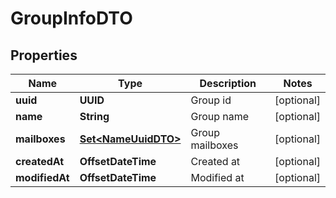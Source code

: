 

# GroupInfoDTO


## Properties

| Name | Type | Description | Notes |
|------------ | ------------- | ------------- | -------------|
|**uuid** | **UUID** | Group id |  [optional] |
|**name** | **String** | Group name |  [optional] |
|**mailboxes** | [**Set&lt;NameUuidDTO&gt;**](NameUuidDTO.md) | Group mailboxes |  [optional] |
|**createdAt** | **OffsetDateTime** | Created at |  [optional] |
|**modifiedAt** | **OffsetDateTime** | Modified at |  [optional] |



